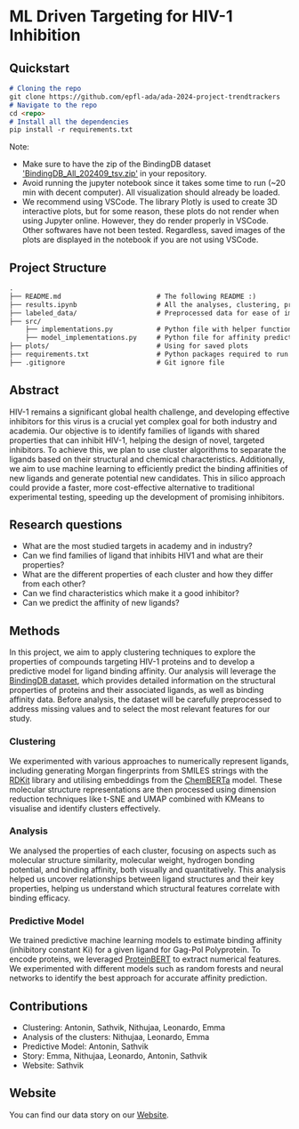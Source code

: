 # ML Driven Targeting for HIV-1 Inhibition

## Quickstart

```markdown
# Cloning the repo
git clone https://github.com/epfl-ada/ada-2024-project-trendtrackers
# Navigate to the repo
cd <repo>
# Install all the dependencies
pip install -r requirements.txt
```

Note:
- Make sure to have the zip of the BindingDB dataset ['BindingDB_All_202409_tsv.zip'](https://www.bindingdb.org/rwd/bind/chemsearch/marvin/SDFdownload.jsp?download_file=/bind/downloads/BindingDB_All_202409_tsv.zip) in your repository.
- Avoid running the jupyter notebook since it takes some time to run (~20 min with decent computer). All visualization should already be loaded.
- We recommend using VSCode. The library Plotly is used to create 3D interactive plots, but for some reason, these plots do not render when using Jupyter online. However, they do render properly in VSCode. Other softwares have not been tested. Regardless, saved images of the plots are displayed in the notebook if you are not using VSCode.

## Project Structure

```markdown
.
├── README.md                        # The following README :)
├── results.ipynb                    # All the analyses, clustering, predictive modeling, visualisations
├── labeled_data/                    # Preprocessed data for ease of importing
├── src/
    ├── implementations.py           # Python file with helper functions
    ├── model_implementations.py     # Python file for affinity predictive model implementations
├── plots/                           # Using for saved plots
├── requirements.txt                 # Python packages required to run the code
├── .gitignore                       # Git ignore file
```

## Abstract

HIV-1 remains a significant global health challenge, and developing effective inhibitors for this virus is a crucial yet complex goal for both industry and academia. Our objective is to identify families of ligands with shared properties that can inhibit HIV-1, helping the design of novel, targeted inhibitors. To achieve this, we plan to use cluster algorithms to separate the ligands based on their structural and chemical characteristics. Additionally, we aim to use machine learning to efficiently predict the binding affinities of new ligands and generate potential new candidates. This in silico approach could provide a faster, more cost-effective alternative to traditional experimental testing, speeding up the development of promising inhibitors.

## Research questions

- What are the most studied targets in academy and in industry?
- Can we find families of ligand that inhibits HIV1 and what are their properties?
- What are the different properties of each cluster and how they differ from each other?
- Can we find characteristics which make it a good inhibitor?
- Can we predict the affinity of new ligands?

## Methods

In this project, we aim to apply clustering techniques to explore the properties of compounds targeting HIV-1 proteins and to develop a predictive model for ligand binding affinity. Our analysis will leverage the [BindingDB dataset](https://www.bindingdb.org/rwd/bind/chemsearch/marvin/SDFdownload.jsp?download_file=/bind/downloads/BindingDB_All_202411_tsv.zip), which provides detailed information on the structural properties of proteins and their associated ligands, as well as binding affinity data. Before analysis, the dataset will be carefully preprocessed to address missing values and to select the most relevant features for our study.

### Clustering

We experimented with various approaches to numerically represent ligands, including generating Morgan fingerprints from SMILES strings with the [RDKit](https://www.rdkit.org/) library and utilising embeddings from the [ChemBERTa](https://huggingface.co/seyonec/ChemBERTa-zinc-base-v1) model. These molecular structure representations are then processed using dimension reduction techniques like t-SNE and UMAP combined with KMeans to visualise and identify clusters effectively. 

### Analysis

We analysed the properties of each cluster, focusing on aspects such as molecular structure similarity, molecular weight, hydrogen bonding potential, and binding affinity, both visually and quantitatively. This analysis helped us uncover relationships between ligand structures and their key properties, helping us understand which structural features correlate with binding efficacy.

### Predictive Model

We trained predictive machine learning models to estimate binding affinity (inhibitory constant Ki) for a given ligand for Gag-Pol Polyprotein. To encode proteins, we leveraged [ProteinBERT](https://github.com/nadavbra/protein_bert) to extract numerical features. We experimented with different models such as random forests and neural networks to identify the best approach for accurate affinity prediction.

## Contributions

- Clustering: Antonin, Sathvik, Nithujaa, Leonardo, Emma
- Analysis of the clusters: Nithujaa, Leonardo, Emma
- Predictive Model: Antonin, Sathvik
- Story: Emma, Nithujaa, Leonardo, Antonin, Sathvik
- Website: Sathvik

## Website

You can find our data story on our [Website](https://trendtrackers.github.io/).
